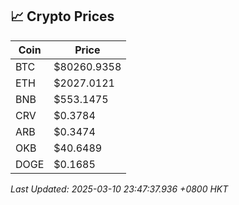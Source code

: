 ## 📈 Crypto Prices

| Coin | Price |
| ---- | ----- |
| BTC | $80260.9358 |
| ETH | $2027.0121 |
| BNB | $553.1475 |
| CRV | $0.3784 |
| ARB | $0.3474 |
| OKB | $40.6489 |
| DOGE | $0.1685 |

_Last Updated: 2025-03-10 23:47:37.936 +0800 HKT_